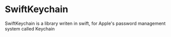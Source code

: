 SwiftKeychain
=============

SwiftKeychain is a library writen in swift, for Apple's password management system called Keychain
